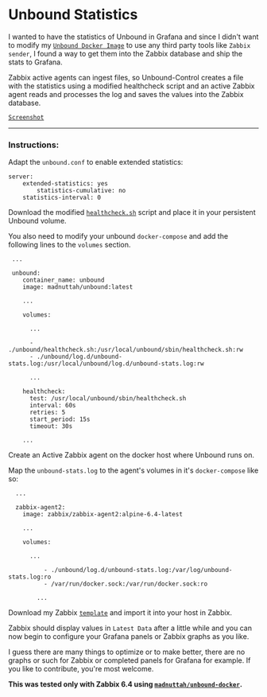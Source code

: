 # Unbound Statistics

I wanted to have the statistics of Unbound in Grafana and since I didn't want to modify my [`Unbound Docker Image`](https://github.com/madnuttah/unbound-docker) to use any third party tools like `Zabbix sender`, I found a way to get them into the Zabbix database and ship the stats to Grafana. 

Zabbix active agents can ingest files, so Unbound-Control creates a file with the statistics using a modified healthcheck script and an active Zabbix agent reads and processes the log and saves the values into the Zabbix database.

[`Screenshot`](https://raw.githubusercontent.com/madnuttah/unbound-docker-stats/main/unbound-stats/screenshots/Screenshot.png)

***

### Instructions:

Adapt the `unbound.conf` to enable extended statistics:

```
server:	
	extended-statistics: yes
        statistics-cumulative: no
	statistics-interval: 0	
```

Download the modified [`healthcheck.sh`](https://github.com/madnuttah/unbound-docker-stats/blob/main/unbound-stats/healthcheck.sh) script and place it in your persistent Unbound volume.

You also need to modify your unbound `docker-compose` and add the following lines to the `volumes` section. 

```
 ...
 
 unbound:
    container_name: unbound
    image: madnuttah/unbound:latest

    ...

    volumes:
    
      ...

      - ./unbound/healthcheck.sh:/usr/local/unbound/sbin/healthcheck.sh:rw
      - ./unbound/log.d/unbound-stats.log:/usr/local/unbound/log.d/unbound-stats.log:rw

      ...
    
    healthcheck:
      test: /usr/local/unbound/sbin/healthcheck.sh
      interval: 60s
      retries: 5
      start_period: 15s
      timeout: 30s  
      
    ...
```

Create an Active Zabbix agent on the docker host where Unbound runs on.

Map the `unbound-stats.log` to the agent's volumes in it's `docker-compose` like so:

```
  ...
  
  zabbix-agent2:
    image: zabbix/zabbix-agent2:alpine-6.4-latest
    
	...
    
	volumes:
      
	  ...
	  
          - ./unbound/log.d/unbound-stats.log:/var/log/unbound-stats.log:ro
          - /var/run/docker.sock:/var/run/docker.sock:ro
	  
        ...
```

Download my Zabbix [`template`](https://raw.githubusercontent.com/madnuttah/unbound-docker-stats/main/unbound-stats/Zabbix%20Template%20Unbound%20Statistics.json) and import it into your host in Zabbix.

Zabbix should display values in `Latest Data` after a little while and you can now begin to configure your Grafana panels or Zabbix graphs as you like.

I guess there are many things to optimize or to make better, there are no graphs or such for Zabbix or completed panels for Grafana for example. If you like to contribute, you're most welcome.

**This was tested only with Zabbix 6.4 using [`madnuttah/unbound-docker`](https://github.com/madnuttah/unbound-docker).**
